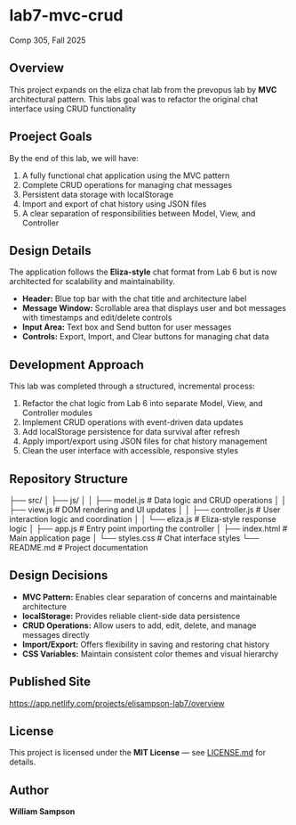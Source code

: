 # lab7-mvc-crud
Comp 305, Fall 2025

## Overview
This project expands on the eliza chat lab from the prevopus lab by **MVC** architectural pattern.
This labs goal was to refactor the original chat interface using CRUD functionality 

## Proeject Goals
By the end of this lab, we will have:  
1. A fully functional chat application using the MVC pattern  
2. Complete CRUD operations for managing chat messages  
3. Persistent data storage with localStorage  
4. Import and export of chat history using JSON files  
5. A clear separation of responsibilities between Model, View, and Controller  

## Design Details  
The application follows the **Eliza-style** chat format from Lab 6 but is now architected for scalability and maintainability.  
- **Header:** Blue top bar with the chat title and architecture label  
- **Message Window:** Scrollable area that displays user and bot messages with timestamps and edit/delete controls  
- **Input Area:** Text box and Send button for user messages  
- **Controls:** Export, Import, and Clear buttons for managing chat data  

## Development Approach  
This lab was completed through a structured, incremental process:  
1. Refactor the chat logic from Lab 6 into separate Model, View, and Controller modules  
2. Implement CRUD operations with event-driven data updates  
3. Add localStorage persistence for data survival after refresh  
4. Apply import/export using JSON files for chat history management  
5. Clean the user interface with accessible, responsive styles  

## Repository Structure  
├── src/
│ ├── js/
│ │ ├── model.js # Data logic and CRUD operations
│ │ ├── view.js # DOM rendering and UI updates
│ │ ├── controller.js # User interaction logic and coordination
│ │ └── eliza.js # Eliza-style response logic
│ ├── app.js # Entry point importing the controller
│ ├── index.html # Main application page
│ └── styles.css # Chat interface styles
└── README.md # Project documentation

## Design Decisions  
- **MVC Pattern:** Enables clear separation of concerns and maintainable architecture  
- **localStorage:** Provides reliable client-side data persistence  
- **CRUD Operations:** Allow users to add, edit, delete, and manage messages directly  
- **Import/Export:** Offers flexibility in saving and restoring chat history  
- **CSS Variables:** Maintain consistent color themes and visual hierarchy  

## Published Site
https://app.netlify.com/projects/elisampson-lab7/overview

## License  
This project is licensed under the **MIT License** — see [LICENSE.md](LICENSE.md) for details.  

## Author  
**William Sampson**
